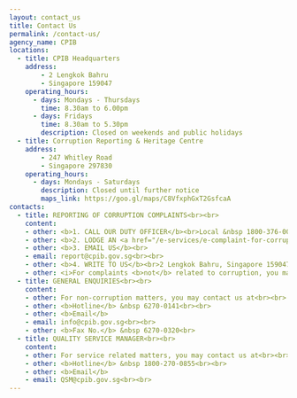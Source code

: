 ```yaml
---
layout: contact_us
title: Contact Us
permalink: /contact-us/
agency_name: CPIB
locations:
  - title: CPIB Headquarters
    address:
        - 2 Lengkok Bahru
        - Singapore 159047 
    operating_hours:
      - days: Mondays - Thursdays
        time: 8.30am to 6.00pm
      - days: Fridays
        time: 8.30am to 5.30pm
        description: Closed on weekends and public holidays
  - title: Corruption Reporting & Heritage Centre
    address:
        - 247 Whitley Road
        - Singapore 297830 
    operating_hours:
      - days: Mondays - Saturdays
        description: Closed until further notice
        maps_link: https://goo.gl/maps/C8VfxphGxT2GsfcaA
contacts:
  - title: REPORTING OF CORRUPTION COMPLAINTS<br><br>
    content:
    - other: <b>1. CALL OUR DUTY OFFICER</b><br>Local &nbsp 1800-376-0000<br>Overseas &nbsp (+65) 6376-0000<br><br><i>If you reach out to our duty officer between 10pm to 6am, please leave a voice message for us to return your call.<br><br> An appointment may be scheduled with the Duty Officer where required.</i><br><br> 
    - other: <b>2. LODGE AN <a href="/e-services/e-complaint-for-corrupt-conduct/">E-COMPLAINT</a></b><br><br>
    - other: <b>3. EMAIL US</b><br>
    - email: report@cpib.gov.sg<br><br>
    - other: <b>4. WRITE TO US</b><br>2 Lengkok Bahru, Singapore 159047<br><br>
    - other: <i>For complaints <b>not</b> related to corruption, you may wish to refer to this <a href="/files/cases%20under%20public%20agencies%20(cpib).pdf">list</a> of functions handled by other government agencies which may be able to assist with your queries.</i><br><br>
  - title: GENERAL ENQUIRIES<br><br>
    content:
    - other: For non-corruption matters, you may contact us at<br><br>
    - other: <b>Hotline</b> &nbsp 6270-0141<br><br>
    - other: <b>Email</b>
    - email: info@cpib.gov.sg<br><br>
    - other: <b>Fax No.</b> &nbsp 6270-0320<br>
  - title: QUALITY SERVICE MANAGER<br><br>
    content:
    - other: For service related matters, you may contact us at<br><br>
    - other: <b>Hotline</b> &nbsp 1800-270-0855<br><br>
    - other: <b>Email</b>
    - email: QSM@cpib.gov.sg<br><br>
---
```

